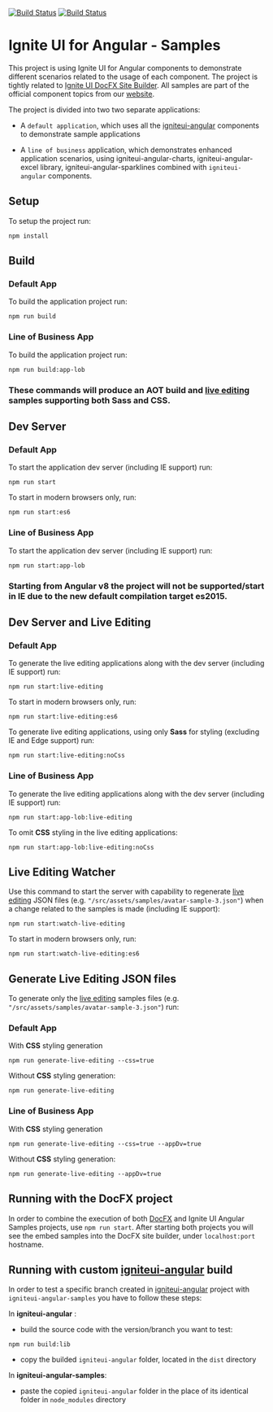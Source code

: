 [![Build Status](https://dev.azure.com/IgniteUI/igniteui-angular/_apis/build/status/IgniteUI.igniteui-angular-samples?branchName=master)](https://dev.azure.com/IgniteUI/igniteui-angular/_build/latest?definitionId=4&branchName=master)
[![Build Status](https://travis-ci.org/IgniteUI/igniteui-angular-samples.svg?branch=master)](https://travis-ci.org/IgniteUI/igniteui-angular-samples)

# Ignite UI for Angular - Samples

This project is using Ignite UI for Angular components to demonstrate different scenarios related to the usage of each component. The project is tightly related to [Ignite UI DocFX Site Builder](https://github.com/IgniteUI/igniteui-docfx). All samples are part of the official component topics from our [website](https://www.infragistics.com/products/ignite-ui-angular/angular/components/grid.html).

The project is divided into two two separate applications:

- A `default application`, which uses all the [igniteui-angular](https://travis-ci.org/IgniteUI/igniteui-angular) components to demonstrate sample applications

- A `line of business` application, which demonstrates enhanced application scenarios, using igniteui-angular-charts, igniteui-angular-excel library, igniteui-angular-sparklines combined with `igniteui-angular` components.

## Setup
To setup the project run:

```
npm install
```

## Build

### Default App
To build the application project run:

```
npm run build
```

### Line of Business App
To build the application project run:
```
npm run build:app-lob
```

### These commands will produce an AOT build and [live editing](https://github.com/IgniteUI/igniteui-angular-samples/blob/master/live-editing/README.md) samples supporting both Sass and CSS.

## Dev Server

### Default App
To start the application dev server (including IE support) run:

```
npm run start
```

To start in modern browsers only, run:

```
npm run start:es6
```

### Line of Business App

To start the application dev server (including IE support) run:
```
npm run start:app-lob
```

### Starting from Angular v8 the project will not be supported/start in IE due to the new default compilation target es2015.

## Dev Server and Live Editing

### Default App

To generate the live editing applications along with the dev server (including IE support) run:
```
npm run start:live-editing
```

To start in modern browsers only, run:

```
npm run start:live-editing:es6
```


To generate live editing applications, using only **Sass** for styling (excluding IE and Edge support) run:
```
npm run start:live-editing:noCss
```

### Line of Business App

To generate the live editing applications along with the dev server (including IE support) run:
```
npm run start:app-lob:live-editing
```

To omit **CSS** styling in the live editing applications:
```
npm run start:app-lob:live-editing:noCss
```

## Live Editing Watcher
Use this command to start the server with capability to regenerate [live editing](https://github.com/IgniteUI/igniteui-angular-samples/blob/master/live-editing/README.md) JSON files (e.g. `"/src/assets/samples/avatar-sample-3.json"`) when a change related to the samples is made (including IE support):

```
npm run start:watch-live-editing
```

To start in modern browsers only, run:

```
npm run start:watch-live-editing:es6
```

## Generate Live Editing JSON files
To generate only the [live editing](https://github.com/IgniteUI/igniteui-angular-samples/blob/master/live-editing/README.md) samples files (e.g. `"/src/assets/samples/avatar-sample-3.json"`) run:

### Default App
With **CSS** styling generation
```
npm run generate-live-editing --css=true
```

Without **CSS** styling generation:
```
npm run generate-live-editing
```

### Line of Business App
With **CSS** styling generation
```
npm run generate-live-editing --css=true --appDv=true
```

Without **CSS** styling generation:
```
npm run generate-live-editing --appDv=true
```

## Running with the DocFX project

In order to combine the execution of both [DocFX](https://github.com/IgniteUI/igniteui-docfx) and Ignite UI Angular Samples projects, use `npm run start`.
After starting both projects you will see the embed samples into the DocFX site builder, under `localhost:port` hostname.

## Running with custom [igniteui-angular](https://github.com/IgniteUI/igniteui-angular) build

In order to test a specific branch created in [igniteui-angular]((https://github.com/IgniteUI/igniteui-angular)) project with `igniteui-angular-samples` you have to follow these steps:

In **igniteui-angular** :
- build the source code with the version/branch you want to test: 
```
npm run build:lib
```
- copy the builded `igniteui-angular` folder, located in the `dist` directory

In **igniteui-angular-samples**:

- paste the copied `igniteui-angular` folder in the place of its identical folder in `node_modules` directory
